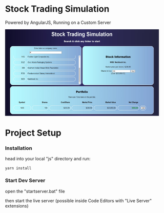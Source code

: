 # Stock Trading Simulation

Powered by AngularJS, Running on a Custom Server

<img align="center" src="https://raw.githubusercontent.com/0xpako/Stock-Simulation/main/images/DashboardSS.jpg" alt="dashboard" height="284" width="520" />

# Project Setup

### Installation
head into your local "js" directory and run:
```
yarn install
```

### Start Dev Server

open the "startserver.bat" file

then start the live server (possible inside Code Editors with "Live Server" extensions)
